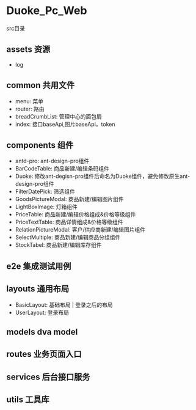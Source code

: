 # Duoke_Pc_Web

src目录 

## assets 资源

- log

## common 共用文件

- menu: 菜单
- router: 路由
- breadCrumbList: 管理中心的面包屑
- index: 接口baseApi,图片baseApi，token

## components 组件

- antd-pro: ant-design-pro组件
- BarCodeTable: 商品新建/编辑条码组件
- Duoke: 修改ant-degisn-pro组件后命名为Duoke组件，避免修改原生ant-design-pro组件
- FilterDatePick: 筛选组件
- GoodsPictureModal: 商品新建/编辑图片组件
- LightBoxImage: 灯箱组件
- PriceTable: 商品新建/编辑价格组成&价格等级组件
- PriceTextTable: 商品详情组成&价格等级组件
- RelationPictureModal: 客户/供应商新建/编辑图片组件
- SelectMultiple: 商品新建/编辑商品分组组件
- StockTabel: 商品新建/编辑库存组件

## e2e 集成测试用例

## layouts 通用布局

- BasicLayout: 基础布局 | 登录之后的布局
- UserLayout: 登录布局

## models dva model

## routes 业务页面入口

## services 后台接口服务

## utils 工具库
